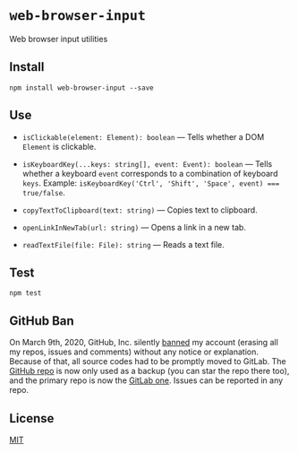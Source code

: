 # `web-browser-input`

Web browser input utilities

## Install

```
npm install web-browser-input --save
```

## Use

* `isClickable(element: Element): boolean` — Tells whether a DOM `Element` is clickable.

* `isKeyboardKey(...keys: string[], event: Event): boolean` — Tells whether a keyboard `event` corresponds to a combination of keyboard `keys`. Example: `isKeyboardKey('Ctrl', 'Shift', 'Space', event) === true/false`.

* `copyTextToClipboard(text: string)` — Copies text to clipboard.

* `openLinkInNewTab(url: string)` — Opens a link in a new tab.

* `readTextFile(file: File): string` — Reads a text file.

## Test

```
npm test
```

## GitHub Ban

On March 9th, 2020, GitHub, Inc. silently [banned](https://medium.com/@catamphetamine/how-github-blocked-me-and-all-my-libraries-c32c61f061d3) my account (erasing all my repos, issues and comments) without any notice or explanation. Because of that, all source codes had to be promptly moved to GitLab. The [GitHub repo](https://github.com/catamphetamine/web-browser-input) is now only used as a backup (you can star the repo there too), and the primary repo is now the [GitLab one](https://gitlab.com/catamphetamine/web-browser-input). Issues can be reported in any repo.

## License

[MIT](LICENSE)